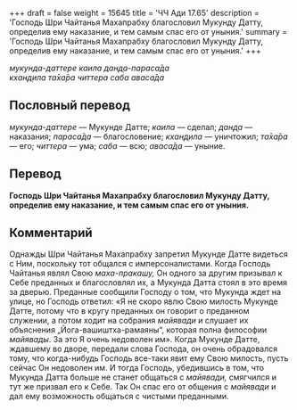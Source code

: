 +++
draft = false
weight = 15645
title = 'ЧЧ Ади 17.65'
description = 'Господь Шри Чайтанья Махапрабху благословил Мукунду Датту, определив ему наказание, и тем самым спас его от уныния.'
summary = 'Господь Шри Чайтанья Махапрабху благословил Мукунду Датту, определив ему наказание, и тем самым спас его от уныния.'
+++

_мукунда-даттере каила дан̣д̣а-параса̄да  
кхан̣д̣ила та̄ха̄ра читтера саба аваса̄да_

## Пословный перевод

_мукунда_\-_даттере_ — Мукунде Датте; _каила_ — сделал; _дан̣д̣а_ — наказания; _параса̄да_ — благословение; _кхан̣д̣ила_ — уничтожил; _та̄ха̄ра_ — его; _читтера_ — ума; _саба_ — всю; _аваса̄да_ — уныние.

## Перевод

**Господь Шри Чайтанья Махапрабху благословил Мукунду Датту, определив ему наказание, и тем самым спас его от уныния.**

## Комментарий

Однажды Шри Чайтанья Махапрабху запретил Мукунде Датте видеться с Ним, поскольку тот общался с имперсоналистами. Когда Господь Чайтанья являл Свою _маха-пракашу,_ Он одного за другим призывал к Себе преданных и благословлял их, а Мукунда Датта стоял в это время за дверью. Преданные сообщили Господу о том, что Мукунда ждет на улице, но Господь ответил: «Я не скоро явлю Свою милость Мукунде Датте, потому что в кругу преданных он говорит о преданном служении, а потом ходит на собрания _майявади_ и слушает их объяснения „Йога-вашиштха-рамаяны“, которая полна философии _майявады_. За это Я очень недоволен им». Когда Мукунде Датте, ждавшему во дворе, передали слова Господа, он очень обрадовался тому, что когда-нибудь Господь все-таки явит ему Свою милость, пусть сейчас Он недоволен им. И тогда Господь, убедившись в том, что Мукунда Датта больше не станет общаться с _майявади,_ смягчился и тут же призвал его к Себе. Так Он спас его от общения с _майявади_ и дал ему возможность общаться с чистыми преданными.
